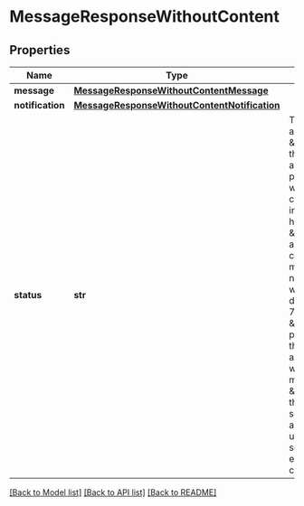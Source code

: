 # MessageResponseWithoutContent

## Properties
Name | Type | Description | Notes
------------ | ------------- | ------------- | -------------
**message** | [**MessageResponseWithoutContentMessage**](MessageResponseWithoutContentMessage.md) |  | 
**notification** | [**MessageResponseWithoutContentNotification**](MessageResponseWithoutContentNotification.md) |  | [optional] 
**status** | **str** | The processing status of a message. \&quot;ACCEPTED\&quot;: the message has been accepted and will be processed for delivery;   we&#x27;ll try to store its content in the user&#x27;s inbox and notify him on his preferred channels \&quot;THROTTLED\&quot;: a temporary failure caused a retry during the message processing;   any notification associated with this message will be delayed for a maximum of 7 days \&quot;FAILED\&quot;: a permanent failure caused the process to exit with an error, no notification will be sent for this message \&quot;PROCESSED\&quot;: the message was succesfully processed and is now stored in the user&#x27;s inbox;   we&#x27;ll try to send a notification for each of the selected channels | [optional] 

[[Back to Model list]](../README.md#documentation-for-models) [[Back to API list]](../README.md#documentation-for-api-endpoints) [[Back to README]](../README.md)

